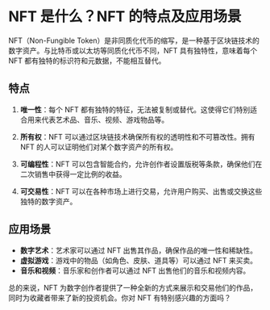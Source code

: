 # NFT 是什么？NFT 的特点及应用场景

NFT（Non-Fungible Token）是非同质化代币的缩写，是一种基于区块链技术的数字资产。与比特币或以太坊等同质化代币不同，NFT 具有独特性，意味着每个 NFT 都有独特的标识符和元数据，不能相互替代。

## 特点

1. **唯一性**：每个 NFT 都有独特的特征，无法被复制或替代。这使得它们特别适合用来代表艺术品、音乐、视频、游戏物品等。

2. **所有权**：NFT 可以通过区块链技术确保所有权的透明性和不可篡改性。拥有 NFT 的人可以证明他们对某个数字资产的所有权。

3. **可编程性**：NFT 可以包含智能合约，允许创作者设置版税等条款，确保他们在二次销售中获得一定比例的收益。

4. **可交易性**：NFT 可以在各种市场上进行交易，允许用户购买、出售或交换这些独特的数字资产。

## 应用场景

- **数字艺术**：艺术家可以通过 NFT 出售其作品，确保作品的唯一性和稀缺性。
- **虚拟游戏**：游戏中的物品（如角色、皮肤、道具等）可以通过 NFT 来买卖。
- **音乐和视频**：音乐家和创作者可以通过 NFT 出售他们的音乐和视频内容。

总的来说，NFT 为数字创作者提供了一种全新的方式来展示和交易他们的作品，同时为收藏者带来了新的投资机会。你对 NFT 有特别感兴趣的方面吗？
